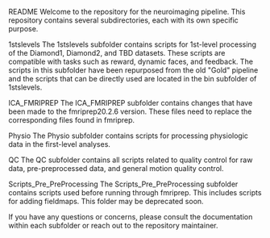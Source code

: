 README
Welcome to the repository for the neuroimaging pipeline. This repository contains several subdirectories, each with its own specific purpose.

1stslevels
The 1stslevels subfolder contains scripts for 1st-level processing of the Diamond1, Diamond2, and TBD datasets. These scripts are compatible with tasks such as reward, dynamic faces, and feedback. The scripts in this subfolder have been repurposed from the old "Gold" pipeline and the scripts that can be directly used are located in the bin subfolder of 1stslevels.

ICA_FMRIPREP
The ICA_FMRIPREP subfolder contains changes that have been made to the fmriprep20.2.6 version. These files need to replace the corresponding files found in fmriprep.

Physio
The Physio subfolder contains scripts for processing physiologic data in the first-level analyses.

QC
The QC subfolder contains all scripts related to quality control for raw data, pre-preprocessed data, and general motion quality control.

Scripts_Pre_PreProcessing
The Scripts_Pre_PreProcessing subfolder contains scripts used before running through fmriprep. This includes scripts for adding fieldmaps. This folder may be deprecated soon.

If you have any questions or concerns, please consult the documentation within each subfolder or reach out to the repository maintainer.
